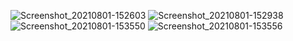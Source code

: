 ![Screenshot_20210801-152603](https://user-images.githubusercontent.com/23731070/127788299-1714d54e-0372-4ad0-a390-8597b5b2aab1.png)
![Screenshot_20210801-152938](https://user-images.githubusercontent.com/23731070/127788300-51a60e83-712f-4a2a-9b7b-4f211a002e6b.png)
![Screenshot_20210801-153550](https://user-images.githubusercontent.com/23731070/127788304-52835e25-25d0-46b9-8867-639e954c47b7.png)
![Screenshot_20210801-153556](https://user-images.githubusercontent.com/23731070/127788306-ecc4007d-2381-4531-ac32-8814c5d20c13.png)
